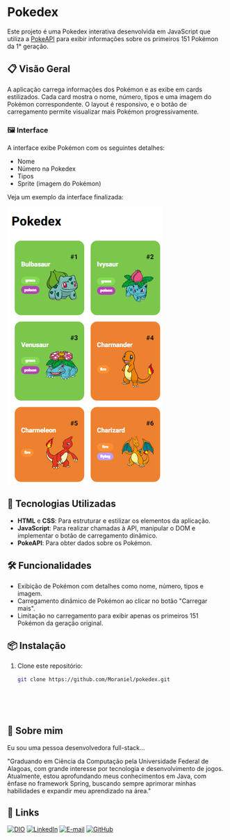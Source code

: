 # Pokedex

Este projeto é uma Pokedex interativa desenvolvida em JavaScript que utiliza a [PokeAPI](https://pokeapi.co/) para exibir informações sobre os primeiros 151 Pokémon da 1° geração.

## 📋 Visão Geral

A aplicação carrega informações dos Pokémon e as exibe em cards estilizados. Cada card mostra o nome, número, tipos e uma imagem do Pokémon correspondente. O layout é responsivo, e o botão de carregamento permite visualizar mais Pokémon progressivamente.

### 🖼️ Interface

A interface exibe Pokémon com os seguintes detalhes:
- Nome
- Número na Pokedex
- Tipos
- Sprite (imagem do Pokémon)

Veja um exemplo da interface finalizada:

![Exemplo](./exemplo.png)

## 🚀 Tecnologias Utilizadas

- **HTML** e **CSS**: Para estruturar e estilizar os elementos da aplicação.
- **JavaScript**: Para realizar chamadas à API, manipular o DOM e implementar o botão de carregamento dinâmico.
- **PokeAPI**: Para obter dados sobre os Pokémon.

## 🛠️ Funcionalidades

- Exibição de Pokémon com detalhes como nome, número, tipos e imagem.
- Carregamento dinâmico de Pokémon ao clicar no botão "Carregar mais".
- Limitação no carregamento para exibir apenas os primeiros 151 Pokémon da geração original.

## 📦 Instalação

1. Clone este repositório:
   ```bash
   git clone https://github.com/Moraniel/pokedex.git






## 🚀 Sobre mim
Eu sou uma pessoa desenvolvedora full-stack...

"Graduando em Ciência da Computação pela Universidade Federal de Alagoas, com grande interesse por tecnologia e desenvolvimento de jogos. Atualmente, estou aprofundando meus conhecimentos em Java, com ênfase no framework Spring, buscando sempre aprimorar minhas habilidades e expandir meu aprendizado na área."
## 🔗 Links
[![DIO](https://img.shields.io/badge/-Meu%20Perfil%20na%20DIO-0077B5?style=for-the-badge&logo=gitbook&logoColor=white)](https://www.dio.me/users/moraniel)
[![LinkedIn](https://img.shields.io/badge/linkedin-%230077B5.svg?style=for-the-badge&logo=linkedin&logoColor=white)](https://www.linkedin.com/in/moraniel/)
[![E-mail](https://img.shields.io/badge/-Email-0077B5?style=for-the-badge&logo=microsoft-outlook&logoColor=white)](mailto:moraniel@outlook.com)
[![GitHub](https://img.shields.io/badge/GitHub-0077B5?style=for-the-badge&logo=github&logoColor=white)](https://github.com/Moraniel)


